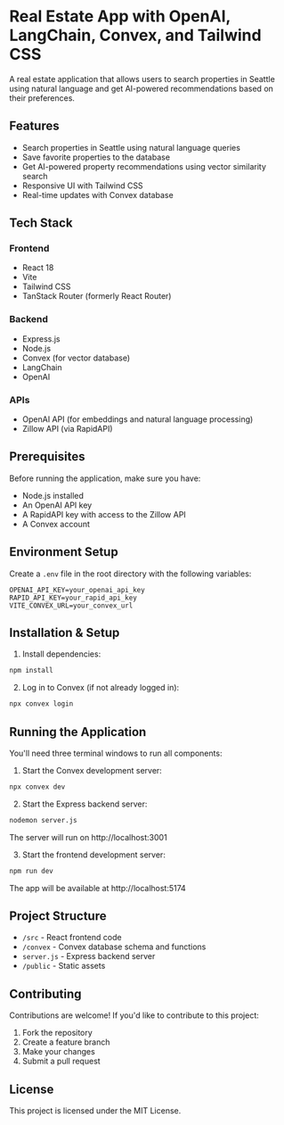 # Real Estate App with OpenAI, LangChain, Convex, and Tailwind CSS

A real estate application that allows users to search properties in Seattle using natural language and get AI-powered recommendations based on their preferences.

## Features

- Search properties in Seattle using natural language queries
- Save favorite properties to the database
- Get AI-powered property recommendations using vector similarity search
- Responsive UI with Tailwind CSS
- Real-time updates with Convex database

## Tech Stack

### Frontend

- React 18
- Vite
- Tailwind CSS
- TanStack Router (formerly React Router)

### Backend

- Express.js
- Node.js
- Convex (for vector database)
- LangChain
- OpenAI

### APIs

- OpenAI API (for embeddings and natural language processing)
- Zillow API (via RapidAPI)

## Prerequisites

Before running the application, make sure you have:

- Node.js installed
- An OpenAI API key
- A RapidAPI key with access to the Zillow API
- A Convex account

## Environment Setup

Create a `.env` file in the root directory with the following variables:

```env
OPENAI_API_KEY=your_openai_api_key
RAPID_API_KEY=your_rapid_api_key
VITE_CONVEX_URL=your_convex_url
```

## Installation & Setup

1. Install dependencies:

```bash
npm install
```

2. Log in to Convex (if not already logged in):

```bash
npx convex login
```

## Running the Application

You'll need three terminal windows to run all components:

1. Start the Convex development server:

```bash
npx convex dev
```

2. Start the Express backend server:

```bash
nodemon server.js
```

The server will run on http://localhost:3001

3. Start the frontend development server:

```bash
npm run dev
```

The app will be available at http://localhost:5174

## Project Structure

- `/src` - React frontend code
- `/convex` - Convex database schema and functions
- `server.js` - Express backend server
- `/public` - Static assets

## Contributing

Contributions are welcome! If you'd like to contribute to this project:

1. Fork the repository
2. Create a feature branch
3. Make your changes
4. Submit a pull request

## License

This project is licensed under the MIT License.
